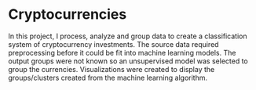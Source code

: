 # Cryptocurrencies
In this project, I process, analyze and group data to create a classification system of cryptocurrency investments. The source data required preprocessing before it could be fit into machine learning models. The output groups were not known so an unsupervised model was selected to group the currencies. Visualizations were created to display the groups/clusters created from the machine learning algorithm.
